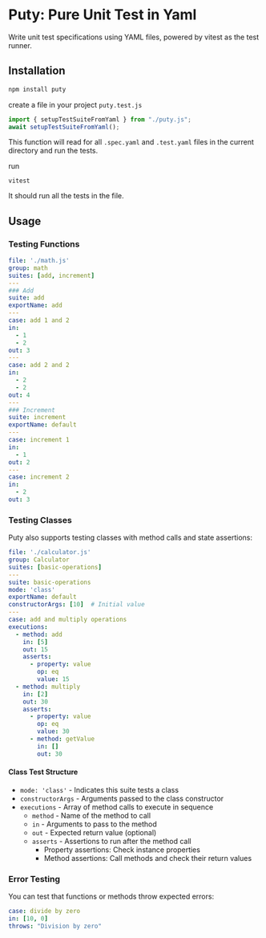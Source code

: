 # Puty: Pure Unit Test in Yaml

Write unit test specifications using YAML files, powered by vitest as the test runner.

## Installation

```bash
npm install puty
```

create a file in your project `puty.test.js`
```js
import { setupTestSuiteFromYaml } from "./puty.js";
await setupTestSuiteFromYaml();
```

This function will read for all `.spec.yaml` and `.test.yaml` files in the current directory and run the tests.

run

```
vitest
```

It should run all the tests in the file.

## Usage

### Testing Functions

```yaml
file: './math.js'
group: math
suites: [add, increment]
---
### Add
suite: add
exportName: add
---
case: add 1 and 2
in:
  - 1
  - 2
out: 3
---
case: add 2 and 2
in:
  - 2
  - 2
out: 4
---
### Increment
suite: increment
exportName: default
---
case: increment 1
in:
  - 1
out: 2
---
case: increment 2
in:
  - 2
out: 3
```

### Testing Classes

Puty also supports testing classes with method calls and state assertions:

```yaml
file: './calculator.js'
group: Calculator
suites: [basic-operations]
---
suite: basic-operations
mode: 'class'
exportName: default
constructorArgs: [10]  # Initial value
---
case: add and multiply operations
executions:
  - method: add
    in: [5]
    out: 15
    asserts:
      - property: value
        op: eq
        value: 15
  - method: multiply
    in: [2]
    out: 30
    asserts:
      - property: value
        op: eq
        value: 30
      - method: getValue
        in: []
        out: 30
```

#### Class Test Structure

- `mode: 'class'` - Indicates this suite tests a class
- `constructorArgs` - Arguments passed to the class constructor
- `executions` - Array of method calls to execute in sequence
  - `method` - Name of the method to call
  - `in` - Arguments to pass to the method
  - `out` - Expected return value (optional)
  - `asserts` - Assertions to run after the method call
    - Property assertions: Check instance properties
    - Method assertions: Call methods and check their return values

### Error Testing

You can test that functions or methods throw expected errors:

```yaml
case: divide by zero
in: [10, 0]
throws: "Division by zero"
```
